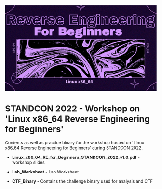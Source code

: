![](images/re_for_beginners.png)
# STANDCON 2022 - Workshop on 'Linux x86_64 Reverse Engineering for Beginners'

Contents as well as practice binary for the workshop hosted on 'Linux x86_64 Reverse Engineering for Beginners' during STANDCON 2022.

- **Linux_x86_64_RE_for_Beginners_STANDCON_2022_v1.0.pdf** - workshop slides

- **Lab_Worksheet** - Lab Worksheet

- **CTF_Binary** - Contains the challenge binary used for analysis and CTF
